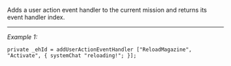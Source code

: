 Adds a user action event handler to the current mission and returns its event handler index.


---
*Example 1:*
```sqf
private _ehId = addUserActionEventHandler ["ReloadMagazine", "Activate", { systemChat "reloading!"; }];
```